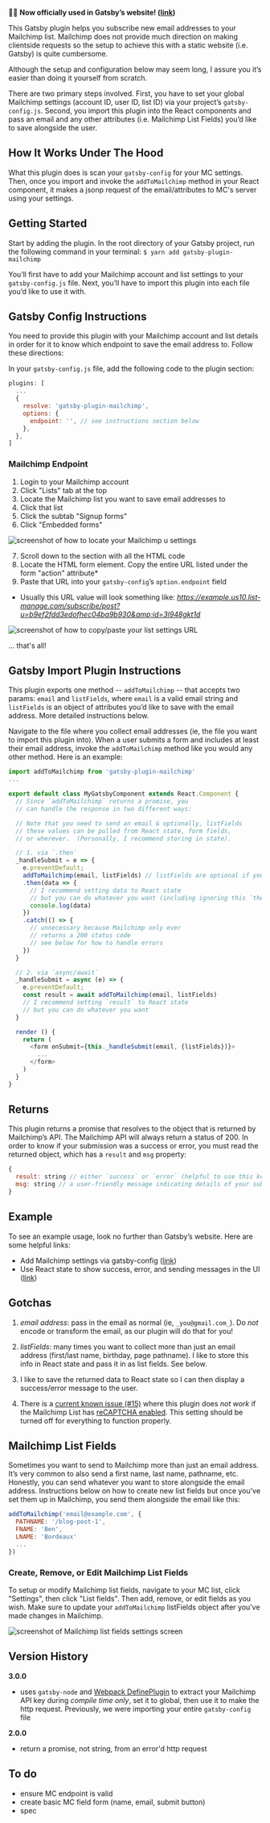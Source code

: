 🎉🍾 **Now officially used in Gatsbyʼs website! ([link](https://github.com/gatsbyjs/gatsby/blob/master/www/src/components/email-capture-form.js#L45))**

This Gatsby plugin helps you subscribe new email addresses to your Mailchimp list.  Mailchimp does not provide much direction on making clientside requests so the setup to achieve this with a static website (i.e. Gatsby) is quite cumbersome.

Although the setup and configuration below may seem long, I assure you itʼs easier than doing it yourself from scratch.

There are two primary steps involved.  First, you have to set your global Mailchimp settings (account ID, user ID, list ID) via your projectʼs `gatsby-config.js`.  Second, you import this plugin into the React components and pass an email and any other attributes (i.e. Mailchimp List Fields) youʼd like to save alongside the user.


## How It Works Under The Hood
What this plugin does is scan your `gatsby-config` for your MC settings.  Then, once you import and invoke the `addToMailchimp` method in your React component, it makes a jsonp request of the email/attributes to MC's server using your settings.


## Getting Started
Start by adding the plugin. In the root directory of your Gatsby project, run the following command in your terminal:
`$ yarn add gatsby-plugin-mailchimp`

Youʼll first have to add your Mailchimp account and list settings to your `gatsby-config.js` file.  Next, youʼll have to import this plugin into each file youʼd like to use it with.  

## Gatsby Config Instructions
You need to provide this plugin with your Mailchimp account and list details in order for it to know which endpoint to save the email address to.  Follow these directions:

In your `gatsby-config.js` file, add the following code to the plugin section:
```javascript
plugins: [
  ...
  {
    resolve: 'gatsby-plugin-mailchimp',
    options: {
      endpoint: '', // see instructions section below
    },
  },
]
```

### Mailchimp Endpoint
1. Login to your Mailchimp account
2. Click "Lists" tab at the top
3. Locate the Mailchimp list you want to save email addresses to
4. Click that list
5. Click the subtab "Signup forms"
6. Click "Embedded forms"

![screenshot of how to locate your Mailchimp `u` settings](https://raw.githubusercontent.com/benjaminhoffman/gatsby-plugin-mailchimp/master/img/mailchimp_list.png)

7. Scroll down to the section with all the HTML code
8. Locate the HTML form element.  Copy the entire URL listed under the form "action" attribute*
9. Paste that URL into your `gatsby-config`ʼs `option.endpoint` field

* Usually this URL value will look something like: _https://example.us10.list-manage.com/subscribe/post?u=b9ef2fdd3edofhec04ba9b930&amp;id=3l948gkt1d_

![screenshot of how to copy/paste your list settings URL](https://raw.githubusercontent.com/benjaminhoffman/gatsby-plugin-mailchimp/master/img/mailchimp_form_action.png)

... that's all!


## Gatsby Import Plugin Instructions
This plugin exports one method -- `addToMailchimp` -- that accepts two params: `email` and `listFields`, where `email` is a valid email string and `listFields` is an object of attributes youʼd like to save with the email address.  More detailed instructions below.

Navigate to the file where you collect email addresses (ie, the file you want to import this plugin into).  When a user submits a form and includes at least their email address, invoke the `addToMailchimp` method like you would any other method.  Here is an example:
```javascript
import addToMailchimp from 'gatsby-plugin-mailchimp'
...

export default class MyGatsbyComponent extends React.Component {
  // Since `addToMailchimp` returns a promise, you
  // can handle the response in two different ways:

  // Note that you need to send an email & optionally, listFields
  // these values can be pulled from React state, form fields,
  // or wherever.  (Personally, I recommend storing in state).

  // 1. via `.then`
  _handleSubmit = e => {
    e.preventDefault;
    addToMailchimp(email, listFields) // listFields are optional if you are only capturing the email address.
    .then(data => {
      // I recommend setting data to React state
      // but you can do whatever you want (including ignoring this `then()` altogether)
      console.log(data)
    })
    .catch(() => {
      // unnecessary because Mailchimp only ever
      // returns a 200 status code
      // see below for how to handle errors
    })
  }

  // 2. via `async/await`
  _handleSubmit = async (e) => {
    e.preventDefault;
    const result = await addToMailchimp(email, listFields)
    // I recommend setting `result` to React state
    // but you can do whatever you want
  }

  render () {
    return (
      <form onSubmit={this._handleSubmit(email, {listFields})}>
        ...
      </form>
    )
  }
}
```

## Returns
This plugin returns a promise that resolves to the object that is returned by Mailchimpʼs API.  The Mailchimp API will always return a status of 200.  In order to know if your submission was a success or error, you must read the returned object, which has a `result` and `msg` property:
```javascript
{
  result: string // either `success` or `error` (helpful to use this key to update your state)
  msg: string // a user-friendly message indicating details of your submissions (usually something like "thanks for subscribing!" or "this email has already been added")
}
```

## Example
To see an example usage, look no further than Gatsbyʼs website.  Here are some helpful links:
- Add Mailchimp settings via gatsby-config ([link](https://github.com/gatsbyjs/gatsby/blob/master/www/gatsby-config.js#L175-L180))
- Use React state to show success, error, and sending messages in the UI ([link](https://github.com/gatsbyjs/gatsby/blob/master/www/src/components/email-capture-form.js#L45-L84))


## Gotchas
1. *email address*: pass in the email as normal (ie, `_you@gmail.com_`). Do _not_ encode or transform the email, as our plugin will do that for you!

2. *listFields*: many times you want to collect more than just an email address (first/last name, birthday, page pathname).  I like to store this info in React state and pass it in as list fields.  See below.

3. I like to save the returned data to React state so I can then display a success/error message to the user.

4. There is a [current known issue (#15)](https://github.com/benjaminhoffman/gatsby-plugin-mailchimp/issues/15) where this plugin does *not work* if the Mailchimp List has [reCAPTCHA enabled](https://mailchimp.com/help/about-recaptcha-for-signup-forms/#Enable-reCAPTCHA/). This setting should be turned off for everything to function properly.

## Mailchimp List Fields
Sometimes you want to send to Mailchimp more than just an email address.  Itʼs very common to also send a first name, last name, pathname, etc.  Honestly, you can send whatever you want to store alongside the email address.  Instructions below on how to create new list fields but once youʼve set them up in Mailchimp, you send them alongside the email like this:

```javascript
addToMailchimp('email@example.com', {
  PATHNAME: '/blog-post-1',
  FNAME: 'Ben',
  LNAME: 'Bordeaux'
  ...
})
```

### Create, Remove, or Edit Mailchimp List Fields
To setup or modify Mailchimp list fields, navigate to your MC list, click "Settings", then click "List fields".  Then add, remove, or edit fields as you wish.  Make sure to update your `addToMailchimp` listFields object after youʼve made changes in Mailchimp.

![screenshot of Mailchimp list fields settings screen](https://raw.githubusercontent.com/benjaminhoffman/gatsby-plugin-mailchimp/master/img/mailchimp_list_fields.png)


## Version History
**3.0.0**
- uses `gatsby-node` and [Webpack DefinePlugin](https://webpack.js.org/plugins/define-plugin/) to extract your Mailchimp API key during _compile time only_, set it to global, then use it to make the http request.  Previously, we were importing your entire `gatsby-config` file

**2.0.0**
- return a promise, not string, from an error'd http request


## To do
- ensure MC endpoint is valid
- create basic MC field form (name, email, submit button)
- spec

